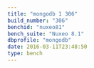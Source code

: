 ```yaml
---
title: "mongodb 1 306"
build_number: "306"
benchid: "nuxeo81"
bench_suite: "Nuxeo 8.1"
dbprofile: "mongodb"
date: 2016-03-11T23:48:50
type: bench
---
```

